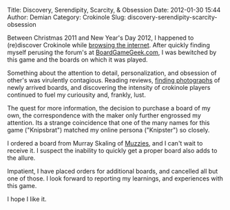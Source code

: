 Title: Discovery, Serendipity, Scarcity, & Obsession
Date: 2012-01-30 15:44
Author: Demian
Category: Crokinole
Slug: discovery-serendipity-scarcity-obsession

Between Christmas 2011 and New Year's Day 2012, I happened to
(re)discover Crokinole while [browsing the
internet](http://penny-arcade.com/2011/12/26). After quickly finding
myself perusing the forum's at [BoardGameGeek.com][bgg], I was bewitched
by this game and the boards on which it was played.

Something about the attention to detail, personalization, and obsession
of other's was virulently contagious. Reading reviews, [finding
photographs](http://bgg.cc/images/thing/521/crokinole) of newly arrived
boards, and discovering the intensity of crokinole players continued to
fuel my curiousity and, frankly, lust.

The quest for more information, the decision to purchase a board of my
own, the correspondence with the maker only further engrossed my
attention. Its a strange coincidence that one of the many names for this
game ("Knipsbrat") matched my online persona ("Knipster") so closely.

I ordered a board from Murray Skaling of [Muzzies](http://muzzies.ca/),
and I can't wait to receive it. I suspect the inability to quickly get a
proper board also adds to the allure.

Impatient, I have placed orders for additional boards, and cancelled all
but one of those. I look forward to reporting my learnings, and
experiences with this game.

I hope I like it.

[bgg]: http://www.boardgamegeek.com "Boardgame Geek"
